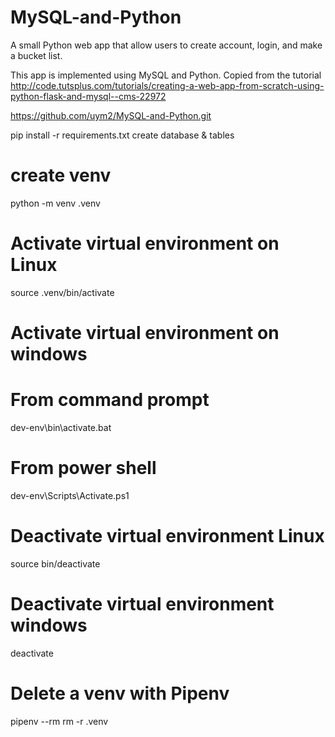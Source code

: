 # MySQL-and-Python
A small Python web app that allow users to create account, login, and make a bucket list.

This app is implemented using MySQL and Python. 
Copied from the tutorial http://code.tutsplus.com/tutorials/creating-a-web-app-from-scratch-using-python-flask-and-mysql--cms-22972


https://github.com/uym2/MySQL-and-Python.git

pip install -r requirements.txt
create database & tables

# create venv
python -m venv .venv

# Activate virtual environment on Linux
source .venv/bin/activate

# Activate virtual environment on windows
# From command prompt
dev-env\bin\activate.bat
# From power shell
dev-env\Scripts\Activate.ps1

# Deactivate virtual environment Linux
source bin/deactivate

# Deactivate virtual environment windows
deactivate

# Delete a venv with Pipenv
pipenv --rm
rm -r .venv
